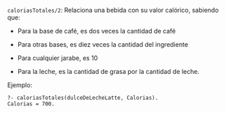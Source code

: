 `caloriasTotales/2`: Relaciona una bebida con su valor calórico, sabiendo que:

- Para la base de café, es dos veces la cantidad de café 

- Para otras bases, es diez veces la cantidad del ingrediente

- Para cualquier jarabe, es 10

- Para la leche, es la cantidad de grasa por la cantidad de leche. 		

Ejemplo:

```
?- caloriasTotales(dulceDeLecheLatte, Calorias).
Calorias = 700.
```
